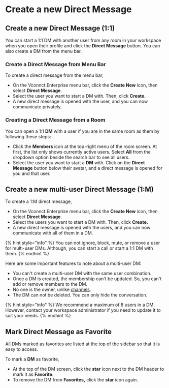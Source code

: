 # Create a new Direct Message

## Create a new Direct Message (1:1)

You can start a 1:1 DM with another user from any room in your workspace when you open their profile and click the **Direct Message** button. You can also create a DM from the menu bar.

### Create a Direct Message from Menu Bar

To create a direct message from the menu bar,

* On the Vconnct.Enterprise menu bar, click the **Create New** icon, then select **Direct Message**.&#x20;
* Select the user you want to start a DM with. Then, click **Create.**
* A new direct message is opened with the user, and you can now communicate privately.

### Creating a Direct Message from a Room

You can open a 1:1 **DM** with a user if you are in the same room as them by following these steps:

* Click the **Members** icon at the top-right menu of the room screen. At first, the list only shows currently active users. Select **All** from the dropdown option beside the search bar to see all users.
* Select the user you want to start a **DM** with. Click on the **Direct Message** button below their avatar, and a direct message is opened for you and that user.

## Create a new multi-user Direct Message (1:M)

To create a 1:M direct message,

* On the Vconnct.Enterprise menu bar, click the **Create New** icon, then select **Direct Message**.&#x20;
* Select the users you want to start a DM with. Then, click **Create.**
* A new direct message is opened with the users, and you can now communicate with all of them in a DM.

{% hint style="info" %}
You can not ignore, block, mute, or remove a user for multi-user DMs. Although, you can start a call or start a 1:1 DM with them.
{% endhint %}

Here are some important features to note about a multi-user DM:

* You can't create a multi-user DM with the same user combination.
* Once a DM is created, the membership can't be updated. So, you can't add or remove members to the DM.
* No one is the owner, unlike [channels](../channels/).
* The DM can not be deleted. You can only hide the conversation.

{% hint style="info" %}
We recommend a maximum of 8 users in a DM. However, contact your workspace administrator if you need to update it to suit your needs.
{% endhint %}

## Mark Direct Message as Favorite

&#x20;All DMs marked as favorites are listed at the top of the sidebar so that it is easy to access.

To mark a **DM** as favorite,

* At the top of the DM screen, click the **star** icon next to the DM header to mark it as **Favorite**.
* To remove the DM from **Favorites,** click the **star** icon again.
